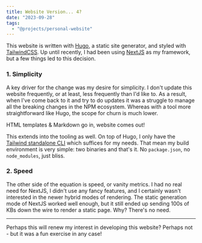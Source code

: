 ```yaml
---
title: Website Version... 4?
date: "2023-09-28"
tags:
  - "@projects/personal-website"
---
```


This website is written with [Hugo](https://gohugo.io), a static site generator, and styled with [TailwindCSS](https://tailwindcss.com/). Up until recently, I had been using [NextJS](https://nextjs.org/) as my framework, but a few things led to this decision.

<!--more-->

### 1. Simplicity

A key driver for the change was my desire for simplicity. I don't update this website frequently, or at least, less frequently than I'd like to. As a result, when I've come back to it and try to do updates it was a struggle to manage all the breaking changes in the NPM ecosystem. Whereas with a tool more straightforward like Hugo, the scope for churn is much lower.

HTML templates & Markdown go in, website comes out!

This extends into the tooling as well. On top of Hugo, I only have the [Tailwind standalone CLI](https://tailwindcss.com/blog/standalone-cli) which suffices for my needs.  That mean my build environment is very simple: two binaries and that's it. No `package.json`, no `node_modules`, just bliss.

### 2. Speed

The other side of the equation is speed, or vanity metrics. I had no real need for NextJS, I didn't use any fancy features, and I certainly wasn't interested in the newer hybrid modes of rendering. The static generation mode of NextJS worked well enough, but it still ended up sending 100s of KBs down the wire to render a static page. Why? There's no need.

---

Perhaps this will renew my interest in developing this website? Perhaps not - but it was a fun exercise in any case!

